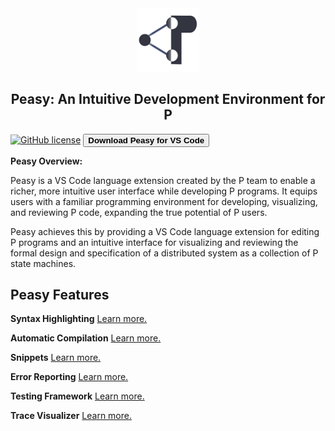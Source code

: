 <style>
  .md-typeset h1,
  .md-content__button {
    display: none;
  }
  
</style>

<div align="center">

  <img src="images/p-icon.png" width="20%">
  <h2>Peasy: An Intuitive Development Environment for P</h2>

</div>

[![GitHub license](https://img.shields.io/badge/license-MIT-blue.svg)](https://raw.githubusercontent.com/p-org/peasy-ide-vscode/main/LICENSE)
<a href="vscode:extension/PLanguage.p-extension">
<button id="hover" style="font-weight:bold;" class="button1 block1"> Download Peasy for VS Code </button>
</a>

**Peasy Overview:**

Peasy is a VS Code language extension created by the P team to enable a richer, more intuitive user interface while developing P programs. It equips users with a familiar programming environment for developing, visualizing, and reviewing P code, expanding the true potential of P users.

Peasy achieves this by providing a VS Code language extension for editing P programs and an intuitive interface for visualizing and reviewing the formal design and specification of a distributed system as a collection of P state machines.

<div align="left">
  <h2>Peasy Features</h2>
</div>

**Syntax Highlighting**
[Learn more.](editingCode.md/#syntax-highlighting)

**Automatic Compilation**
[Learn more.](compilingCode.md/#automatic-compilation)

**Snippets**
[Learn more.](editingCode.md/#snippet-auto-completion)

**Error Reporting**
[Learn more.](compilingCode.md/#error-reporting)

**Testing Framework**
[Learn more.](runningTestcases.md)

**Trace Visualizer**
[Learn more.](trace-visualizer/getting_started.md)
